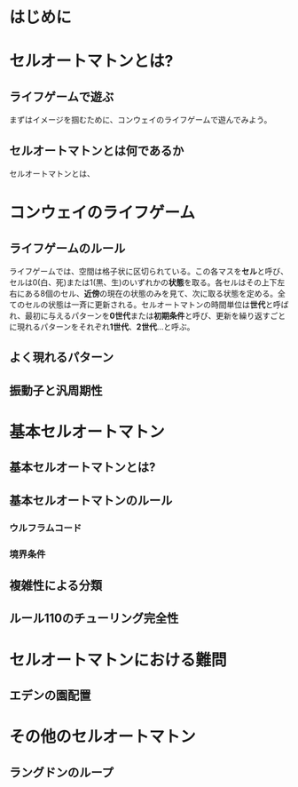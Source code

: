 # はじめに

# セルオートマトンとは?
## ライフゲームで遊ぶ
まずはイメージを掴むために、コンウェイのライフゲームで遊んでみよう。

## セルオートマトンとは何であるか
セルオートマトンとは、

# コンウェイのライフゲーム
## ライフゲームのルール
ライフゲームでは、空間は格子状に区切られている。この各マスを**セル**と呼び、セルは0(白、死)または1(黒、生)のいずれかの**状態**を取る。各セルはその上下左右にある8個のセル、**近傍**の現在の状態のみを見て、次に取る状態を定める。全てのセルの状態は一斉に更新される。セルオートマトンの時間単位は**世代**と呼ばれ、最初に与えるパターンを**0世代**または**初期条件**と呼び、更新を繰り返すごとに現れるパターンをそれぞれ**1世代**、**2世代**...と呼ぶ。

## よく現れるパターン
## 振動子と汎周期性

# 基本セルオートマトン
## 基本セルオートマトンとは?
## 基本セルオートマトンのルール
### ウルフラムコード
### 境界条件
## 複雑性による分類
## ルール110のチューリング完全性

# セルオートマトンにおける難問
## エデンの園配置

# その他のセルオートマトン
## ラングドンのループ

